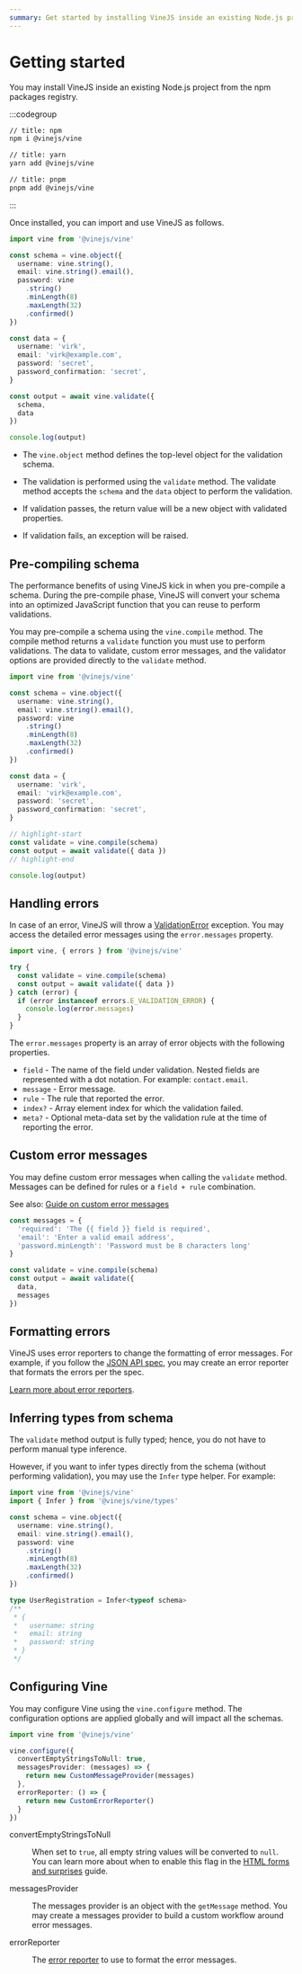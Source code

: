 ```yaml
---
summary: Get started by installing VineJS inside an existing Node.js project
---
```


# Getting started

You may install VineJS inside an existing Node.js project from the npm packages registry.

:::codegroup

```sh
// title: npm
npm i @vinejs/vine
```

```sh
// title: yarn
yarn add @vinejs/vine
```

```sh
// title: pnpm
pnpm add @vinejs/vine
```

:::


Once installed, you can import and use VineJS as follows.

```ts
import vine from '@vinejs/vine'

const schema = vine.object({
  username: vine.string(),
  email: vine.string().email(),
  password: vine
    .string()
    .minLength(8)
    .maxLength(32)
    .confirmed()
})

const data = {
  username: 'virk',
  email: 'virk@example.com',
  password: 'secret',
  password_confirmation: 'secret',
}

const output = await vine.validate({
  schema,
  data
})

console.log(output)
```

- The `vine.object` method defines the top-level object for the validation schema.

- The validation is performed using the `validate` method. The validate method accepts the `schema` and the `data` object to perform the validation.

- If validation passes, the return value will be a new object with validated properties.

- If validation fails, an exception will be raised.

## Pre-compiling schema
<!-- The performance benefits of VineJS kick in when you pre-compile your schemas and use the output to perform the validations. Read our dedicated guide on [pre-compiling](./pre_compiling.md) to learn more about the API. -->

The performance benefits of using VineJS kick in when you pre-compile a schema. During the pre-compile phase, VineJS will convert your schema into an optimized JavaScript function that you can reuse to perform validations.

You may pre-compile a schema using the `vine.compile` method. The compile method returns a `validate` function you must use to perform validations. The data to validate, custom error messages, and the validator options are provided directly to the `validate` method.

```ts
import vine from '@vinejs/vine'

const schema = vine.object({
  username: vine.string(),
  email: vine.string().email(),
  password: vine
    .string()
    .minLength(8)
    .maxLength(32)
    .confirmed()
})

const data = {
  username: 'virk',
  email: 'virk@example.com',
  password: 'secret',
  password_confirmation: 'secret',
}

// highlight-start
const validate = vine.compile(schema)
const output = await validate({ data })
// highlight-end

console.log(output)
```

## Handling errors

In case of an error, VineJS will throw a [ValidationError](https://github.com/vinejs/vine/blob/main/src/errors/validation_error.ts) exception. You may access the detailed error messages using the `error.messages` property.

```ts
import vine, { errors } from '@vinejs/vine'

try {
  const validate = vine.compile(schema)
  const output = await validate({ data })
} catch (error) {
  if (error instanceof errors.E_VALIDATION_ERROR) {
    console.log(error.messages)
  }
}
```

The `error.messages` property is an array of error objects with the following properties.

- `field` - The name of the field under validation. Nested fields are represented with a dot notation. For example: `contact.email`.
- `message` - Error message.
- `rule` - The rule that reported the error.
- `index?` - Array element index for which the validation failed.
- `meta?` - Optional meta-data set by the validation rule at the time of reporting the error.

## Custom error messages

You may define custom error messages when calling the `validate` method. Messages can be defined for rules or a `field + rule` combination.

See also: [Guide on custom error messages](./custom_error_messages.md)

```ts
const messages = {
  'required': 'The {{ field }} field is required',
  'email': 'Enter a valid email address',
  'password.minLength': 'Password must be 8 characters long'
}

const validate = vine.compile(schema)
const output = await validate({
  data,
  messages
})
```

## Formatting errors

VineJS uses error reporters to change the formatting of error messages. For example, if you follow the [JSON API spec](https://jsonapi.org/format/#errors), you may create an error reporter that formats the errors per the spec.

[Learn more about error reporters](./error_reporter.md).

## Inferring types from schema

The `validate` method output is fully typed; hence, you do not have to perform manual type inference. 

However, if you want to infer types directly from the schema (without performing validation), you may use the `Infer` type helper. For example:

```ts
import vine from '@vinejs/vine'
import { Infer } from '@vinejs/vine/types'

const schema = vine.object({
  username: vine.string(),
  email: vine.string().email(),
  password: vine
    .string()
    .minLength(8)
    .maxLength(32)
    .confirmed()
})

type UserRegistration = Infer<typeof schema>
/**
 * {
 *   username: string
 *   email: string
 *   password: string
 * }
 */
```

## Configuring Vine

You may configure Vine using the `vine.configure` method. The configuration options are applied globally and will impact all the schemas.

```ts
import vine from '@vinejs/vine'

vine.configure({
  convertEmptyStringsToNull: true,
  messagesProvider: (messages) => {
    return new CustomMessageProvider(messages)
  },
  errorReporter: () => {
    return new CustomErrorReporter()
  }
})
```

<dl>

<dt>

convertEmptyStringsToNull

</dt>

<dd>

When set to `true`, all empty string values will be converted to `null`. You can learn more about when to enable this flag in the [HTML forms and surprises](./html_forms_and_surprises.md) guide.

</dd>

<dt>

messagesProvider

</dt>

<dd>

The messages provider is an object with the `getMessage` method. You may create a messages provider to build a custom workflow around error messages.

</dd>


<dt>

errorReporter

</dt>

<dd>

The [error reporter](./error_reporter.md) to use to format the error messages.

</dd>

</dl>

